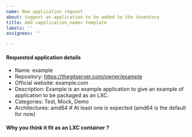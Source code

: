 ```yaml
---
name: New application request
about: Suggest an application to be added to the inventory
title: Add <application_name> template
labels: ''
assignees: ''

---
```


#### Requested application details
<!-- Please give the asked details about the application you want to add.** (replace the placeholders with your info) -->

- Name: example
- Repository: <https://thegitserver.com/owner/example>
- Official website: example.com
- Description: Example is an example application to give an example of application to be packaged as an LXC. <!-- Description: At least 64 characters is expected, the maximum is 128 -->
- Categories: Test, Mock, Demo <!-- Categories: At least one and at most 3 categories are expected -->
- Architectures: amd64 # At least one is expected (amd64 is the default for now)

#### Why you think it fit as an LXC container ?
<!-- Give some reasons to justify why you think an LXC package is necessary. It is just to get some context to the request, nothing more. -->

